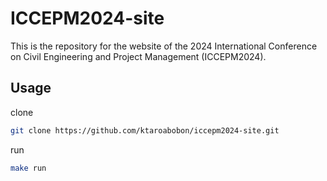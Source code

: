 # ICCEPM2024-site

This is the repository for the website of the 2024 International Conference on Civil Engineering and Project
Management (ICCEPM2024).

## Usage

clone

```bash
git clone https://github.com/ktaroabobon/iccepm2024-site.git
```

run

```bash
make run
```
